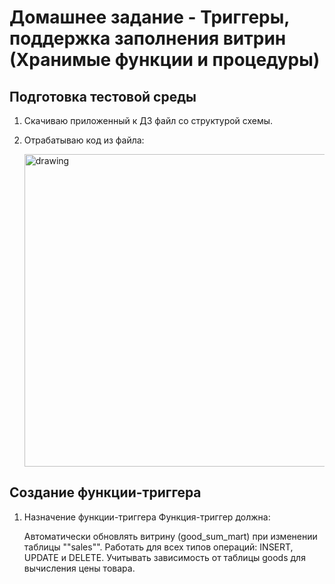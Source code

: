 # Домашнее задание - Триггеры, поддержка заполнения витрин (Хранимые функции и процедуры)

## Подготовка тестовой среды

  1) Скачиваю приложенный к ДЗ файл со структурой схемы.
  2) Отрабатываю код из файла:

     <img src="https://github.com/user-attachments/assets/6f9ec3e3-a524-453e-9c39-d3a9ddefdc03" alt="drawing" width="500"/>

## Создание функции-триггера

  1) Назначение функции-триггера
      Функция-триггер должна:
      
      Автоматически обновлять витрину (good_sum_mart) при изменении таблицы ""sales"".
      Работать для всех типов операций: INSERT, UPDATE и DELETE.
      Учитывать зависимость от таблицы goods для вычисления цены товара.
